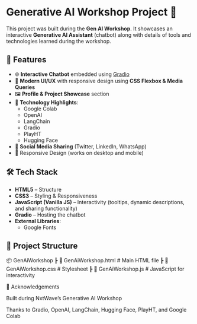 # Generative AI Workshop Project 🚀

This project was built during the **Gen AI Workshop**. It showcases an interactive **Generative AI Assistant** (chatbot) along with details of tools and technologies learned during the workshop.

## 📌 Features
- 🌐 **Interactive Chatbot** embedded using [Gradio](https://gradio.app/)
- 🎨 **Modern UI/UX** with responsive design using **CSS Flexbox & Media Queries**
- 🖼️ **Profile & Project Showcase** section
- 🧠 **Technology Highlights**:
  - Google Colab
  - OpenAI
  - LangChain
  - Gradio
  - PlayHT
  - Hugging Face
- 📢 **Social Media Sharing** (Twitter, LinkedIn, WhatsApp)
- 📱 Responsive Design (works on desktop and mobile)

## 🛠️ Tech Stack
- **HTML5** – Structure
- **CSS3** – Styling & Responsiveness
- **JavaScript (Vanilla JS)** – Interactivity (tooltips, dynamic descriptions, and sharing functionality)
- **Gradio** – Hosting the chatbot
- **External Libraries**:
  - Google Fonts

## 📂 Project Structure
📦 GenAiWorkshop
┣ 📜 GenAiWorkshop.html # Main HTML file
┣ 📜 GenAiWorkshop.css # Stylesheet
┣ 📜 GenAiWorkshop.js # JavaScript for interactivity

🙌 Acknowledgements

Built during NxtWave’s Generative AI Workshop

Thanks to Gradio, OpenAI, LangChain, Hugging Face, PlayHT, and Google Colab
